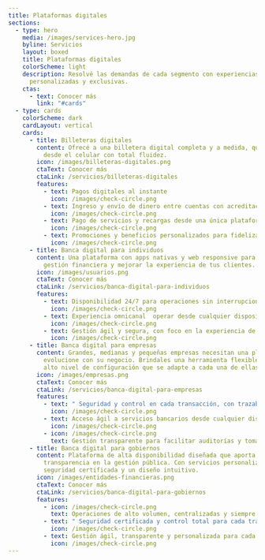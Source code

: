 ```yaml
---
title: Plataformas digitales
sections:
  - type: hero
    media: /images/services-hero.jpg
    byline: Servicios
    layout: boxed
    title: Plataformas digitales
    colorScheme: light
    description: Resolvé las demandas de cada segmento con experiencias digitales
      personalizadas y exclusivas.
    ctas:
      - text: Conocer más
        link: "#cards"
  - type: cards
    colorScheme: dark
    cardLayout: vertical
    cards:
      - title: Billeteras digitales
        content: Ofrecé a una billetera digital completa y a medida, que permite pagar
          desde el celular con total fluidez.
        icon: /images/billeteras-digitales.png
        ctaText: Conocer más
        ctaLink: /servicios/billeteras-digitales
        features:
          - text: Pagos digitales al instante
            icon: /images/check-circle.png
          - text: Ingreso y envío de dinero entre cuentas con acreditación inmediata.
            icon: /images/check-circle.png
          - text: Pago de servicios y recargas desde una única plataforma.
            icon: /images/check-circle.png
          - text: Promociones y beneficios personalizados para fidelizar clientes.
            icon: /images/check-circle.png
      - title: Banca digital para individuos
        content: Una plataforma con apps nativas y web responsive para simplificar la
          gestión financiera y mejorar la experiencia de tus clientes.
        icon: /images/usuarios.png
        ctaText: Conocer más
        ctaLink: /servicios/banca-digital-para-individuos
        features:
          - text: Disponibilidad 24/7 para operaciones sin interrupciones.
            icon: /images/check-circle.png
          - text: Experiencia omnicanal  operar desde cualquier dispositivo.
            icon: /images/check-circle.png
          - text: Gestión ágil y segura, con foco en la experiencia de usuario.
            icon: /images/check-circle.png
      - title: Banca digital para empresas
        content: Grandes, medianas y pequeñas empresas necesitan una plataforma que
          evolucione con su negocio. Brindales una herramienta flexible y con un
          alto nivel de configuración que se adapte a cada una de ellas.
        icon: /images/empresas.png
        ctaText: Conocer más
        ctaLink: /servicios/banca-digital-para-empresas
        features:
          - text: " Seguridad y control en cada transacción, con trazabilidad total."
            icon: /images/check-circle.png
          - text: Acceso ágil a servicios bancarios desde cualquier dispositivo.
            icon: /images/check-circle.png
          - icon: /images/check-circle.png
            text: Gestión transparente para facilitar auditorías y toma de decisiones.
      - title: Banca digital para gobiernos
        content: Plataforma de alta disponibilidad diseñada que aporta agilidad y
          transparencia en la gestión pública. Con servicios personalizados,
          seguridad certificada y un diseño intuitivo.
        icon: /images/entidades-financieras.png
        ctaText: Conocer más
        ctaLink: /servicios/banca-digital-para-gobiernos
        features:
          - icon: /images/check-circle.png
            text: Operaciones de alto volumen, centralizadas y siempre disponibles.
          - text: " Seguridad certificada y control total para cada transacción."
            icon: /images/check-circle.png
          - text: Gestión ágil, transparente y personalizada para cada nivel de gobierno.
            icon: /images/check-circle.png
---
```

